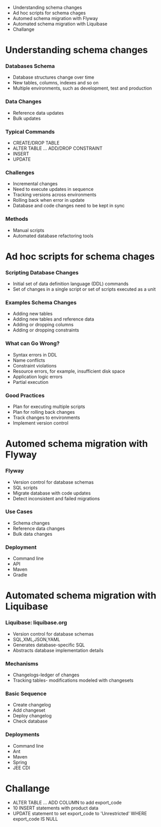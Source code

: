 - Understanding schema changes
- Ad hoc scripts for schema chages
- Automed schema migration with Flyway
- Automated schema migration with Liquibase
- Challange

# Understanding schema changes

### Databases Schema

- Database structures change over time
- New tables, columns, indexes and so on
- Multiple environments, such as development, test and production

### Data Changes

- Reference data updates
- Bulk updates

### Typical Commands

- CREATE/DROP TABLE
- ALTER TABLE ... ADD/DROP CONSTRAINT
- INSERT
- UPDATE

### Challenges

- Incremental changes
- Need to execute updates in sequence
- Tracking versions across environments
- Rolling back when error in update
- Database and code changes need to be kept in sync

### Methods

- Manual scripts
- Automated database refactoring tools

# Ad hoc scripts for schema chages

### Scripting Database Changes

- Initial set of data definition language (DDL) commands
- Set of changes in a single script or set of scripts executed as a unit

### Examples Schema Changes

- Adding new tables
- Adding new tables and reference data
- Adding or dropping columns
- Adding or dropping constraints

### What can Go Wrong?

- Syntax errors in DDL
- Name conflicts
- Constraint violations
- Resource errors, for example, insufficient disk space
- Application logic errors
- Partial execution

### Good Practices

- Plan for executing multiple scripts
- Plan for rolling back changes
- Track changes to environments
- Implement version control

# Automed schema migration with Flyway

### Flyway

- Version control for database schemas
- SQL scripts
- Migrate database with code updates
- Detect inconsistent and failed migrations

### Use Cases

- Schema changes
- Reference data changes
- Bulk data changes

### Deployment

- Command line
- API
- Maven
- Gradle

# Automated schema migration with Liquibase

### Liquibase: liquibase.org

- Version control for database schemas
- SQL,XML,JSON,YAML
- Generates database-specific SQL
- Abstracts database implementation details

### Mechanisms

- Changelogs-ledger of changes
- Tracking tables- modifications modeled with changesets

### Basic Sequence

- Create changelog
- Add changeset
- Deploy changelog
- Check database

### Deployments

- Command line
- Ant
- Maven
- Spring
- JEE CDI

# Challange

- ALTER TABLE ... ADD COLUMN to add export_code
- 10 INSERT statements with product data
- UPDATE statement to set export_code to 'Unrestricted' WHERE export_code IS NULL
